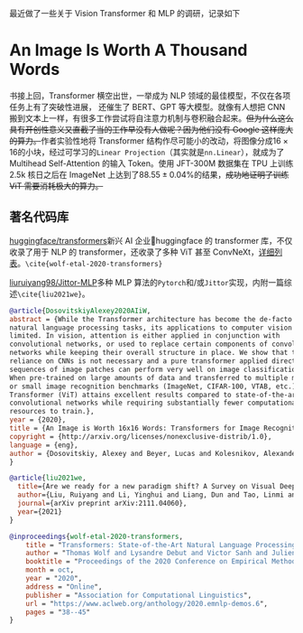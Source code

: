 最近做了一些关于 Vision Transformer 和 MLP 的调研，记录如下

# An Image Is Worth A Thousand Words

书接上回，Transformer 横空出世，一举成为 NLP 领域的最佳模型，不仅在各项任务上有了突破性进展， 还催生了 BERT、GPT 等大模型。就像有人想把 CNN 搬到文本上一样，有很多工作尝试将自注意力机制与卷积融合起来。~~但为什么这么具有开创性意义又直截了当的工作早没有人做呢？因为他们没有 Google 这样庞大的算力。~~作者实验性地将 Transformer 结构作尽可能小的改动，将图像分成$16\times 16$的小块，经过可学习的`Linear Projection`（其实就是`nn.Linear`），就成为了 Multihead Self-Attention 的输入 Token。使用 JFT-300M 数据集在 TPU 上训练 2.5k 核日之后在 ImageNet 上达到了$88.55\pm0.04 \%$的结果，~~成功地证明了训练 ViT 需要消耗极大的算力。~~

## 著名代码库

[huggingface/transformers](https://github.com/huggingface/transformers)新兴 AI 企业:hugs:huggingface 的 transformer 库，不仅收录了用于 NLP 的 transformer，还收录了多种 ViT 甚至 ConvNeXt，[详细列表](https://github.com/huggingface/transformers#model-architectures)。`\cite{wolf-etal-2020-transformers}`

[liuruiyang98/Jittor-MLP](https://github.com/liuruiyang98/Jittor-MLP)多种 MLP 算法的`Pytorch`和/或`Jittor`实现，内附一篇综述`\cite{liu2021we}`。

```bibtex
@article{DosovitskiyAlexey2020AIiW,
abstract = {While the Transformer architecture has become the de-facto standard for
natural language processing tasks, its applications to computer vision remain
limited. In vision, attention is either applied in conjunction with
convolutional networks, or used to replace certain components of convolutional
networks while keeping their overall structure in place. We show that this
reliance on CNNs is not necessary and a pure transformer applied directly to
sequences of image patches can perform very well on image classification tasks.
When pre-trained on large amounts of data and transferred to multiple mid-sized
or small image recognition benchmarks (ImageNet, CIFAR-100, VTAB, etc.), Vision
Transformer (ViT) attains excellent results compared to state-of-the-art
convolutional networks while requiring substantially fewer computational
resources to train.},
year = {2020},
title = {An Image is Worth 16x16 Words: Transformers for Image Recognition at Scale},
copyright = {http://arxiv.org/licenses/nonexclusive-distrib/1.0},
language = {eng},
author = {Dosovitskiy, Alexey and Beyer, Lucas and Kolesnikov, Alexander and Weissenborn, Dirk and Zhai, Xiaohua and Unterthiner, Thomas and Dehghani, Mostafa and Minderer, Matthias and Heigold, Georg and Gelly, Sylvain and Uszkoreit, Jakob and Houlsby, Neil},
}
```

```bibtex
@article{liu2021we,
  title={Are we ready for a new paradigm shift? A Survey on Visual Deep MLP},
  author={Liu, Ruiyang and Li, Yinghui and Liang, Dun and Tao, Linmi and Hu, Shimin and Zheng, Hai-Tao},
  journal={arXiv preprint arXiv:2111.04060},
  year={2021}
}
```

```bibtex
@inproceedings{wolf-etal-2020-transformers,
    title = "Transformers: State-of-the-Art Natural Language Processing",
    author = "Thomas Wolf and Lysandre Debut and Victor Sanh and Julien Chaumond and Clement Delangue and Anthony Moi and Pierric Cistac and Tim Rault and Rémi Louf and Morgan Funtowicz and Joe Davison and Sam Shleifer and Patrick von Platen and Clara Ma and Yacine Jernite and Julien Plu and Canwen Xu and Teven Le Scao and Sylvain Gugger and Mariama Drame and Quentin Lhoest and Alexander M. Rush",
    booktitle = "Proceedings of the 2020 Conference on Empirical Methods in Natural Language Processing: System Demonstrations",
    month = oct,
    year = "2020",
    address = "Online",
    publisher = "Association for Computational Linguistics",
    url = "https://www.aclweb.org/anthology/2020.emnlp-demos.6",
    pages = "38--45"
}
```
